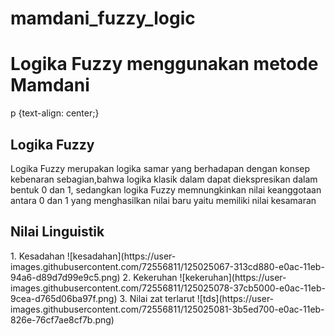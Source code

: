 # mamdani_fuzzy_logic
<h1> Logika Fuzzy menggunakan metode Mamdani </h1>
p {text-align: center;}
 
  <h2> Logika Fuzzy </h2>
<p>
Logika Fuzzy merupakan logika samar yang berhadapan dengan konsep kebenaran 
sebagian,bahwa logika klasik dalam dapat diekspresikan dalam bentuk 0 dan 1, sedangkan 
logika Fuzzy memnungkinkan nilai keanggotaan antara 0 dan 1 yang menghasilkan nilai baru 
yaitu memiliki nilai kesamaran
</>

   <h2> Nilai Linguistik </h2>
<p>
1. Kesadahan
  ![kesadahan](https://user-images.githubusercontent.com/72556811/125025067-313cd880-e0ac-11eb-94a6-d89d7d99e9c5.png)
2. Kekeruhan
  ![kekeruhan](https://user-images.githubusercontent.com/72556811/125025078-37cb5000-e0ac-11eb-9cea-d765d06ba97f.png)
3. Nilai zat terlarut 
  ![tds](https://user-images.githubusercontent.com/72556811/125025081-3b5ed700-e0ac-11eb-826e-76cf7ae8cf7b.png)
</p>
  
